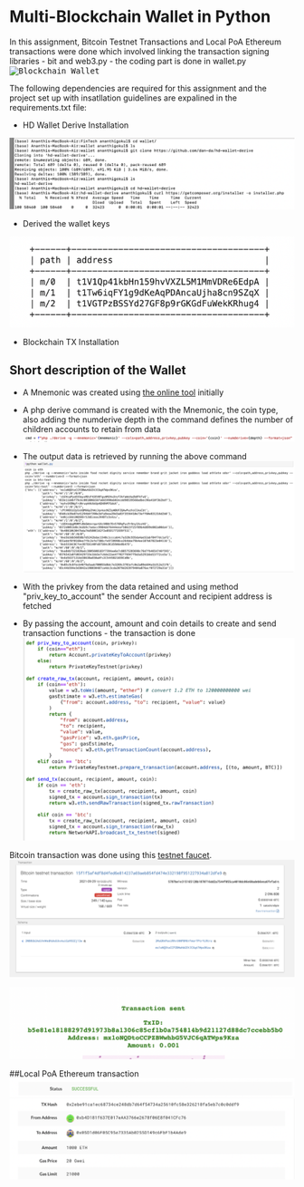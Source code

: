 # Multi-Blockchain Wallet in Python
In this assignment, Bitcoin Testnet Transactions and Local PoA Ethereum transactions were done which involved linking the transaction signing libraries - bit and web3.py - the coding part is done in wallet.py
<kbd>![Blockchain Wallet](Screenshots/newtons-coin-cradle.jpeg)

The following dependencies are required for this assignment and the project set up with insatllation guidelines are expalined in the requirements.txt file:
 - HD Wallet Derive Installation
 
 <kbd>![Command](Screenshots/hd-wallet-derive-cmd-line.png)
  
- Derived the wallet keys
  
<kbd>![Command](Screenshots/hd-wallet-derive.png)

 - Blockchain TX Installation

 ## Short description of the Wallet
 
- A Mnemonic was created using [the online tool](https://iancoleman.io/bip39/) initially 
 
- A php derive command is created with the Mnemonic, the coin type, also adding the numderive depth in the command defines the number of children accounts to retain from data 
<kbd>![Command](Screenshots/command.png)
 
- The output data is retrieved by running the above command 
 <kbd>![Derive](Screenshots/derive-output.png)
  
- With the privkey from the data retained and using method "priv_key_to_account" the sender Account and recipient address is fetched
- By passing the account, amount and coin details to create and send transaction functions - the transaction is done 
 <kbd>![Command](Screenshots/code-def-transactions.png) 

Bitcoin transaction was done using this [testnet faucet](https://testnet-faucet.mempool.co/).
<kbd>![Bitcoin Transaction](Screenshots/bitcoin-testnet-transaction.png)
 
<kbd>![Wallet](Screenshots/transaction-faucet.png)
 
##Local PoA Ethereum transaction
<kbd>![Transaction-Success](Screenshots/Transaction-success-wallet.png)
<kbd>![Transaction](Screenshots/transaction-wallet.png)
